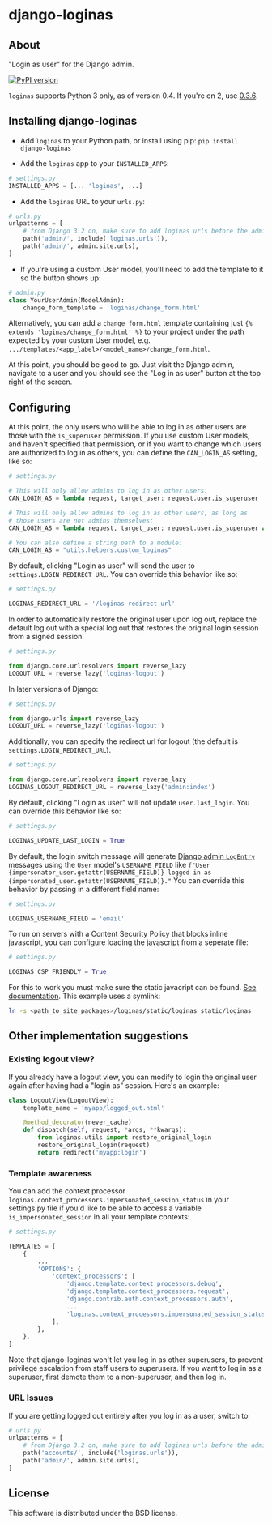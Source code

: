 django-loginas
==============

About
-----

"Login as user" for the Django admin.

[![PyPI version](https://img.shields.io/pypi/v/django-loginas.svg)](https://pypi.python.org/pypi/django-loginas)

`loginas` supports Python 3 only, as of version 0.4. If you're on 2, use
[0.3.6](https://pypi.org/project/django-loginas/0.3.6/).


Installing django-loginas
-------------------------

* Add `loginas` to your Python path, or install using pip: `pip install django-loginas`

* Add the `loginas` app to your `INSTALLED_APPS`:

```python
# settings.py
INSTALLED_APPS = [... 'loginas', ...]
```

* Add the `loginas` URL to your `urls.py`:

```python
# urls.py
urlpatterns = [
    # from Django 3.2 on, make sure to add loginas urls before the admin site urls, i.e.:
    path('admin/', include('loginas.urls')),
    path('admin/', admin.site.urls),
]
```

* If you're using a custom User model, you'll need to add the template to it so the button shows up:

```python
# admin.py
class YourUserAdmin(ModelAdmin):
    change_form_template = 'loginas/change_form.html'
```

Alternatively, you can add a `change_form.html` template containing just `{% extends 'loginas/change_form.html' %}`
to your project under the path expected by your custom User model, e.g.
`.../templates/<app_label>/<model_name>/change_form.html`.

At this point, you should be good to go. Just visit the Django admin, navigate to a user and you should see the "Log
in as user" button at the top right of the screen.

Configuring
-----------

At this point, the only users who will be able to log in as other users are those with the `is_superuser` permission.
If you use custom User models, and haven't specified that permission, or if you want to change which users are
authorized to log in as others, you can define the `CAN_LOGIN_AS` setting, like so:

```python
# settings.py

# This will only allow admins to log in as other users:
CAN_LOGIN_AS = lambda request, target_user: request.user.is_superuser

# This will only allow admins to log in as other users, as long as
# those users are not admins themselves:
CAN_LOGIN_AS = lambda request, target_user: request.user.is_superuser and not target_user.is_superuser

# You can also define a string path to a module:
CAN_LOGIN_AS = "utils.helpers.custom_loginas"
```

By default, clicking "Login as user" will send the user to `settings.LOGIN_REDIRECT_URL`.
You can override this behavior like so:

```python
# settings.py

LOGINAS_REDIRECT_URL = '/loginas-redirect-url'
```

In order to automatically restore the original user upon log out, replace the default log out
with a special log out that restores the original login session from a signed session.

```python
# settings.py

from django.core.urlresolvers import reverse_lazy
LOGOUT_URL = reverse_lazy('loginas-logout')
```

In later versions of Django:

```python
# settings.py

from django.urls import reverse_lazy
LOGOUT_URL = reverse_lazy('loginas-logout')
```

Additionally, you can specify the redirect url for logout (the default is `settings.LOGIN_REDIRECT_URL`).

```python
# settings.py

from django.core.urlresolvers import reverse_lazy
LOGINAS_LOGOUT_REDIRECT_URL = reverse_lazy('admin:index')
```

By default, clicking "Login as user" will not update `user.last_login`.
You can override this behavior like so:

```python
# settings.py

LOGINAS_UPDATE_LAST_LOGIN = True
```

By default, the login switch message will generate [Django admin `LogEntry`](https://docs.djangoproject.com/en/3.2/ref/contrib/admin/#logentry-objects) messages using the `User` model's
`USERNAME_FIELD` like `f"User {impersonator_user.getattr(USERNAME_FIELD)} logged in as {impersonated_user.getattr(USERNAME_FIELD)}."` You can override this behavior by passing in a different
field name:

```python
# settings.py

LOGINAS_USERNAME_FIELD = 'email'
```

To run on servers with a Content Security Policy that blocks inline
javascript, you can configure loading the javascript from a seperate file:


```python
# settings.py

LOGINAS_CSP_FRIENDLY = True
```

For this to work you must make sure the static javacript can be found. [See
documentation](https://docs.djangoproject.com/en/5.2/ref/settings/#static-files).
This example uses a symlink:

```sh
ln -s <path_to_site_packages>/loginas/static/loginas static/loginas
```

Other implementation suggestions
--------------------------------

### Existing logout view?

If you already have a logout view, you can modify to login the original user again after having had a "login as" session. Here's an example:

```python
class LogoutView(LogoutView):
    template_name = 'myapp/logged_out.html'

    @method_decorator(never_cache)
    def dispatch(self, request, *args, **kwargs):
        from loginas.utils import restore_original_login
        restore_original_login(request)
        return redirect('myapp:login')
```

### Template awareness

You can add the context processor `loginas.context_processors.impersonated_session_status`
in your settings.py file if you'd like to be able to access a variable `is_impersonated_session`
in all your template contexts:

```python
# settings.py

TEMPLATES = [
    {
        ...
        'OPTIONS': {
            'context_processors': [
                'django.template.context_processors.debug',
                'django.template.context_processors.request',
                'django.contrib.auth.context_processors.auth',
                ...
                'loginas.context_processors.impersonated_session_status',
            ],
        },
    },
]
```

Note that django-loginas won't let you log in as other superusers, to prevent
privilege escalation from staff users to superusers. If you want to log in as
a superuser, first demote them to a non-superuser, and then log in.

### URL Issues

If you are getting logged out entirely after you log in as a user, switch to:

```python
# urls.py
urlpatterns = [
    # from Django 3.2 on, make sure to add loginas urls before the admin site urls, i.e.:
    path('accounts/', include('loginas.urls')),
    path('admin/', admin.site.urls),
]
```

License
-------

This software is distributed under the BSD license.

